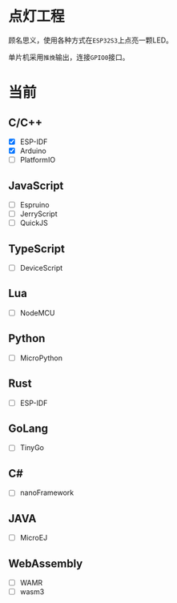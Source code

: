 # 点灯工程



顾名思义，使用各种方式在`ESP32S3`上点亮一颗LED。



单片机采用`推挽`输出，连接`GPIO0`接口。

# 当前

## C/C++

- [x] ESP-IDF
- [x] Arduino
- [ ] PlatformIO

## JavaScript

- [ ] Espruino
- [ ] JerryScript
- [ ] QuickJS

## TypeScript
- [ ] DeviceScript

## Lua
- [ ] NodeMCU

## Python
- [ ] MicroPython

## Rust
- [ ] ESP-IDF

## GoLang
- [ ] TinyGo

## C#
- [ ] nanoFramework

## JAVA
- [ ] MicroEJ

## WebAssembly 
- [ ] WAMR
- [ ] wasm3